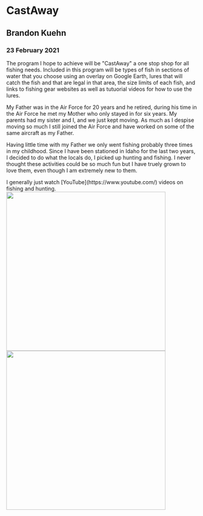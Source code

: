 <h1>CastAway</h1>
<h2>Brandon Kuehn</h2>
<h3>23 February 2021</h3>
<p>The program I hope to achieve will be "CastAway" a one stop shop for all fishing needs.  Included in this program will be types of fish in sections of water that you choose using an overlay on Google Earth, lures that will catch the fish and that are legal in that area, the size limits of each fish, and links to fishing gear websites as well as tutuorial videos for how to use the lures.</p>
<p>My Father was in the Air Force for 20 years and he retired, during his time in the Air Force he met my Mother who only stayed in for six years.  My parents had my sister and I, and we just kept moving.  As much as I despise moving so much I still joined the Air Force and have worked on some of the same aircraft as my Father.</p>
<p>Having little time with my Father we only went fishing probably three times in my childhood.  Since I have been stationed in Idaho for the last two years, I decided to do what the locals do, I picked up hunting and fishing.  I never thought these activities could be so much fun but I have truely grown to love them, even though I am extremely new to them.</p>
<p>I generally just watch [YouTube](https://www.youtube.com/) videos on fishing and hunting.<img src="https://www.wildtrout.org/imager/general/111/rainbow_trout_983c404359247ecee4033ec1e6bdab0c.jpg" alt="" width="420" height"420"> <img src="https://wp.themeateater.com/wp-content/uploads/2020/05/how-to-age-a-buck.jpg" alt="" width="420" height"580"> </p>
